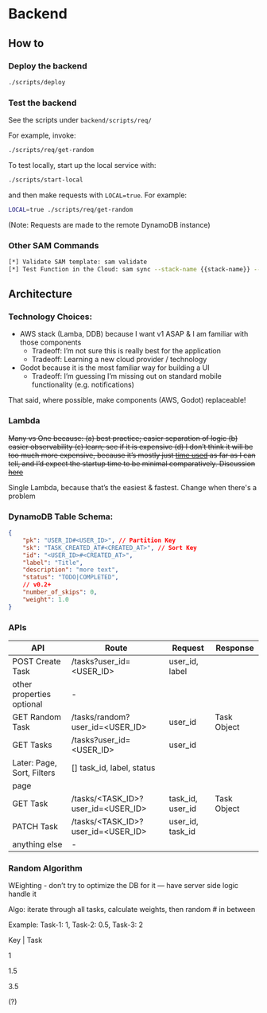 # Backend

## How to
### Deploy the backend
```bash
./scripts/deploy
```

### Test the backend
See the scripts under `backend/scripts/req/`

For example, invoke:
```bash
./scripts/req/get-random
```

To test locally, start up the local service with:
```bash
./scripts/start-local
```
and then make requests with `LOCAL=true`. For example:
```bash
LOCAL=true ./scripts/req/get-random
```
(Note: Requests are made to the remote DynamoDB instance)

### Other SAM Commands
```bash
[*] Validate SAM template: sam validate
[*] Test Function in the Cloud: sam sync --stack-name {{stack-name}} --watch
```


## Architecture

### Technology Choices:

- AWS stack (Lamba, DDB) because I want v1 ASAP & I am familiar with those components
    - Tradeoff: I’m not sure this is really best for the application
    - Tradeoff: Learning a new cloud provider / technology
- Godot because it is the most familiar way for building a UI
    - Tradeoff: I’m guessing I’m missing out on standard mobile functionality (e.g. notifications)

That said, where possible, make components (AWS, Godot) replaceable!

### Lambda

~~Many vs One because: (a) best practice; easier separation of logic (b) easier observability (c) learn; see if it is expensive (d) I don’t think it will be too much more expensive, because it’s mostly just [time used](https://aws.amazon.com/lambda/pricing/) as far as I can tell, and I’d expect the startup time to be minimal comparatively. Discussion [here](https://www.reddit.com/r/aws/comments/uctb3g/separate_lambdas_or_one_lambda/?share_id=7m-9LEMMq4l_pJ3_T88AV&utm_content=1&utm_medium=android_app&utm_name=androidcss&utm_source=share&utm_term=1)~~

Single Lambda, because that’s the easiest & fastest. Change when there's a problem

### DynamoDB Table Schema:

```json
{
	"pk": "USER_ID#<USER_ID>", // Partition Key
	"sk": "TASK_CREATED_AT#<CREATED_AT>", // Sort Key
	"id": "<USER_ID>#<CREATED_AT>",
	"label": "Title",
	"description": "more text",
	"status": "TODO|COMPLETED", 
	// v0.2+
	"number_of_skips": 0,
	"weight": 1.0
}
```

### APIs

| API | Route | Request | Response |
| --- | --- | --- | --- |
| POST Create Task | /tasks?user_id=<USER_ID> | user_id, label
other properties optional | - |
| GET Random Task | /tasks/random?user_id=<USER_ID> | user_id | Task Object |
| GET Tasks | /tasks?user_id=<USER_ID> | user_id
Later: Page, Sort, Filters | [] task_id, label, status
page |
| GET Task | /tasks/<TASK_ID>?user_id=<USER_ID> | task_id, user_id | Task Object |
| PATCH Task | /tasks/<TASK_ID>?user_id=<USER_ID> | user_id, task_id
anything else | - |

### Random Algorithm

WEighting - don’t try to optimize the DB for it — have server side logic handle it

Algo: iterate through all tasks, calculate weights, then random # in between

Example: Task-1: 1, Task-2: 0.5, Task-3: 2

Key | Task

1

1.5

3.5

(?)